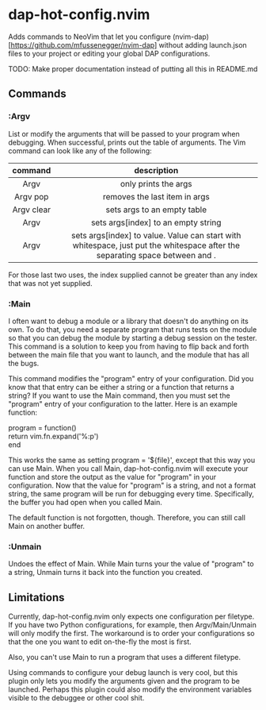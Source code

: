 # dap-hot-config.nvim

Adds commands to NeoVim that let you configure (nvim-dap)[https://github.com/mfussenegger/nvim-dap] without adding launch.json files to your project or editing your global DAP configurations.

TODO: Make proper documentation instead of putting all this in README.md

## Commands

### :Argv

List or modify the arguments that will be passed to your program when debugging. When successful, prints out the table of arguments. The Vim command can look like any of the following:

| command       | description    |
|:-------------:|:--------------:|
| Argv                    | only prints the args     |
| Argv pop                | removes the last item in args     |
| Argv clear              | sets args to an empty table    |
| Argv <index>            | sets args[index] to an empty string     |
| Argv <index> <value>    | sets args[index] to value. Value can start with whitespace, just put the whitespace after the separating space between <index> and <value>.     |

For those last two uses, the index supplied cannot be greater than any index that was not yet supplied.

### :Main

I often want to debug a module or a library that doesn't do anything on its own. To do that, you need a separate program that runs tests on the module so that you can debug the module by starting a debug session on the tester. This command is a solution to keep you from having to flip back and forth between the main file that you want to launch, and the module that has all the bugs.

This command modifies the "program" entry of your configuration. Did you know that that entry can be either a string or a function that returns a string? If you want to use the Main command, then you must set the "program" entry of your configuration to the latter. Here is an example function:

program = function()</br>
  return vim.fn.expand('%:p')</br>
end

This works the same as setting program = '${file}', except that this way you can use Main. When you call Main, dap-hot-config.nvim will execute your function and store the output as the value for "program" in your configuration. Now that the value for "program" is a string, and not a format string, the same program will be run for debugging every time. Specifically, the buffer you had open when you called Main.

The default function is not forgotten, though. Therefore, you can still call Main on another buffer.

### :Unmain

Undoes the effect of Main. While Main turns your the value of "program" to a string, Unmain turns it back into the function you created.

## Limitations

Currently, dap-hot-config.nvim only expects one configuration per filetype. If you have two Python configurations, for example, then Argv/Main/Unmain will only modify the first. The workaround is to order your configurations so that the one you want to edit on-the-fly the most is first.

Also, you can't use Main to run a program that uses a different filetype.

Using commands to configure your debug launch is very cool, but this plugin only lets you modify the arguments given and the program to be launched. Perhaps this plugin could also modify the environment variables visible to the debuggee or other cool shit.
